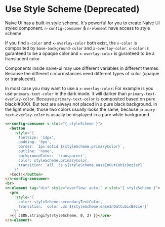 # Use Style Scheme (Deprecated)
Naive UI has a built-in style scheme. It's powerful for you to create Naive UI styled component. `n-config-consumer` & `n-element` have access to style scheme.

If you find `x-color` and `x-overlay-color` both exist, the `x-color` is composited by `base-background-color` and `x-overlay-color`. `x-color` is guranteed to be a opaque color and `x-overlay-color` is guranteed to be a translucent color.

Components inside naive-ui may use different variables in different themes. Because the different circurmstances need different types of color (opaque or translucent).

In most case you may want to use a `x-overlay-color`: For example is you use `primary-text-color` in the dark mode. It will darker than `primary-text-overlay-color`. Because `primary-text-color` is composited based on pure black(#000). But text are always not placed in a pure black background. In the light mode, those two colors usually looks the same, because `primary-text-overlay-color` is usually be displayed in a pure white background.
```html
<n-config-consumer v-slot="{ styleScheme }">
  <button
    :style="{
      fontSize: '14px',
      padding: '8px',
      border: `1px solid ${styleScheme.primaryColor}`,
      outline: 'none',
      backgroundColor: 'transparent',
      color: styleScheme.primaryColor,
      transition: `all .3s ${styleScheme.easeInOutCubicBezier}`
    }"
  >Cool!</button>
</n-config-consumer>
<br>
<n-element tag="div" style="overflow: auto;" v-slot="{ styleScheme }">
  <pre
    :style="{
      color: styleScheme.secondaryTextColor,
      transition: `color .3s ${styleScheme.easeInOutCubicBezier}`
    }"
  >{{ JSON.stringify(styleScheme, 0, 2) }}</pre>
</n-element>
```